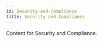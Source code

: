 ```yaml
---
id: Security-and-Compliance
title: Security and Compliance
---
```


Content for Security and Compliance.
